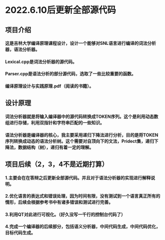 # 2022.6.10后更新全部源代码
## 项目介绍
#### 这是吉林大学编译原理课程设计，设计一个能够对SNL语言进行编译的词法分析器，语法分析器。
#### Lexical.cpp是词法分析器的源代码。
#### Parser.cpp是语法分析的部分源代码，选取了一些比较重要的函数。
#### 编译原理设计与实践原理.pdf（阅读的书籍）。
## 设计原理
#### 词法分析器就是将输入编译器中的源代码转换成TOKEN序列。这个是利用动态数组进行存储，利用双指针和字符串匹配的一些知识。
#### 语法分析器是编译器的核心，我主要采用递归下降法进行分析，目的是将TOKEN序列转换成动态的语法分析树。这个需要对自顶向下的文法，Pridect集，递归下降法，数据结构（树），递归有着一定的理解。
## 项目后续（2，3，4不是近期打算）
#### 1.主要会在在答辩之后更新全部源代码。并且对于语法分析器的实现进行解释说明。
#### 2.优化语言的表达式和错误处理，因为时间有限，没有测试到一个语言真正所有的情形，后续会根据参考书中有诸多错误和测试进行完善。
#### 3.利用QT对此进行可视化。（好久没写一千行的控制台代码了）
#### 4.完成一个编译器的后续部分，包括语义分析器，中间代码生成，中间代码优化，目标代码生成。
